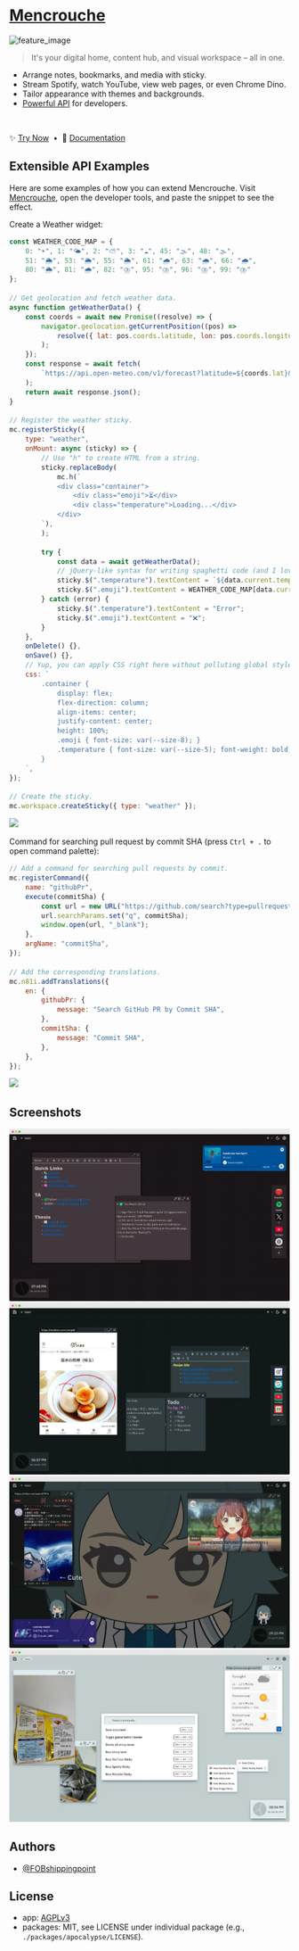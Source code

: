 # [Mencrouche](https://mencrouche.com)

![feature_image](https://github.com/user-attachments/assets/2ff6f50b-6183-4ff2-9411-e2f2e5e81c90)

> It's your digital home, content hub, and visual workspace – all in one.

- Arrange notes, bookmarks, and media with sticky.
- Stream Spotify, watch YouTube, view web pages, or even Chrome Dino.
- Tailor appearance with themes and backgrounds.
- [Powerful API](https://docs.mencrouche.com/dev/) for developers.

<br/>

✨ [Try Now](https://mencrouche.com)&nbsp;&nbsp;•&nbsp;&nbsp;📘 [Documentation](https://docs.mencrouche.com)

## Extensible API Examples

Here are some examples of how you can extend Mencrouche. Visit [Mencrouche](https://mencrouche.com), open the developer tools, and paste the snippet to see the effect.

Create a Weather widget:

```js
const WEATHER_CODE_MAP = {
    0: "☀", 1: "🌤", 2: "⛅", 3: "☁", 45: "🌫", 48: "🌫",
    51: "🌦", 53: "🌦", 55: "🌦", 61: "🌧", 63: "🌧", 66: "🌧",
    80: "🌦", 81: "🌧", 82: "⛈", 95: "⛈", 96: "⛈", 99: "⛈"
};

// Get geolocation and fetch weather data.
async function getWeatherData() {
    const coords = await new Promise((resolve) => {
        navigator.geolocation.getCurrentPosition((pos) =>
            resolve({ lat: pos.coords.latitude, lon: pos.coords.longitude }),
        );
    });
    const response = await fetch(
        `https://api.open-meteo.com/v1/forecast?latitude=${coords.lat}&longitude=${coords.lon}&current=temperature_2m,weather_code`,
    );
    return await response.json();
}

// Register the weather sticky.
mc.registerSticky({
    type: "weather",
    onMount: async (sticky) => {
        // Use "h" to create HTML from a string.
        sticky.replaceBody(
            mc.h(`
            <div class="container">
                <div class="emoji">⏳</div>
                <div class="temperature">Loading...</div>
            </div>
        `),
        );

        try {
            const data = await getWeatherData();
            // jQuery-like syntax for writing spaghetti code (and I love spaghetti).
            sticky.$(".temperature").textContent = `${data.current.temperature_2m}°C`;
            sticky.$(".emoji").textContent = WEATHER_CODE_MAP[data.current.weather_code] ?? "❓";
        } catch (error) {
            sticky.$(".temperature").textContent = "Error";
            sticky.$(".emoji").textContent = "❌";
        }
    },
    onDelete() {},
    onSave() {},
    // Yup, you can apply CSS right here without polluting global stylesheets.
    css: `
        .container {
            display: flex;
            flex-direction: column;
            align-items: center;
            justify-content: center;
            height: 100%;
            .emoji { font-size: var(--size-8); }
            .temperature { font-size: var(--size-5); font-weight: bold; }
        }
    `,
});

// Create the sticky.
mc.workspace.createSticky({ type: "weather" });
```

![](https://github.com/user-attachments/assets/81cbc5d3-5ec7-4e8a-a05c-4bc7e298622d)


Command for searching pull request by commit SHA (press `Ctrl + .` to open command palette):

```js
// Add a command for searching pull requests by commit.
mc.registerCommand({
    name: "githubPr",
    execute(commitSha) {
        const url = new URL("https://github.com/search?type=pullrequests");
        url.searchParams.set("q", commitSha);
        window.open(url, "_blank");
    },
    argName: "commitSha",
});

// Add the corresponding translations.
mc.n81i.addTranslations({
    en: {
        githubPr: {
            message: "Search GitHub PR by Commit SHA",
        },
        commitSha: {
            message: "Commit SHA",
        },
    },
});
```

![](https://github.com/user-attachments/assets/087e4af9-9ff2-4868-9dfb-cbb801742de6)


## Screenshots

![](https://raw.githubusercontent.com/FOBshippingpoint/mencrouche/refs/heads/main/docs/public/media/index/student.webp)
![](https://raw.githubusercontent.com/FOBshippingpoint/mencrouche/refs/heads/main/docs/public/media/index/cook.webp)
![](https://raw.githubusercontent.com/FOBshippingpoint/mencrouche/refs/heads/main/docs/public/media/index/tmr.webp)
![](https://raw.githubusercontent.com/FOBshippingpoint/mencrouche/refs/heads/main/docs/public/media/index/light.webp)

## Authors

- [@FOBshippingpoint](https://github.com/FOBshippingpoint)

## License

- app: [AGPLv3](https://github.com/FOBshippingpoint/mencrouche/blob/main/LICENSE)
- packages: MIT, see LICENSE under individual package (e.g., `./packages/apocalypse/LICENSE`).
